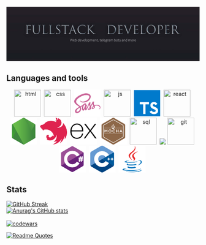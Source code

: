 [![Header](about2.jpg)](https://github.com/LAYT73)


## Languages and tools

<div align="center">
  <img src="https://cdn.jsdelivr.net/gh/devicons/devicon/icons/html5/html5-original.svg" title="html" width="70" height="70"/>&nbsp;
  <img src="https://cdn.jsdelivr.net/gh/devicons/devicon/icons/css3/css3-original.svg" title="css" width="70" height="70"/>&nbsp;
  <img src="https://github.com/devicons/devicon/blob/master/icons/sass/sass-original.svg" title="sass" width="70" height="70"/>&nbsp;
  <img src="https://cdn.jsdelivr.net/gh/devicons/devicon/icons/javascript/javascript-original.svg" title="js" width="70" height="70"/>&nbsp;
  <img src="https://github.com/devicons/devicon/blob/master/icons/typescript/typescript-original.svg" title="typescript" width="70" height="70"/>&nbsp;
  <img src="https://cdn.jsdelivr.net/gh/devicons/devicon/icons/react/react-original.svg" title="react" width="70" height="70"/>&nbsp;
  <img src="https://github.com/devicons/devicon/blob/master/icons/nodejs/nodejs-original.svg" title="nodejs" width="70" height="70"/>&nbsp;
  <img src="https://github.com/devicons/devicon/blob/master/icons/nestjs/nestjs-original.svg" title="nestjs" width="70" height="70"/>&nbsp;
  <img src="https://github.com/devicons/devicon/blob/master/icons/express/express-original.svg" title="express" width="70" height="70"/>&nbsp;
  <img src="https://github.com/devicons/devicon/blob/master/icons/mocha/mocha-plain.svg" title="mocha" width="70" height="70"/>&nbsp;
  <img src="https://cdn.jsdelivr.net/gh/devicons/devicon/icons/mysql/mysql-original.svg" title="sql" width="70" height="70"/>&nbsp;
  <img src="https://cdn.jsdelivr.net/gh/devicons/devicon/icons/postgresql/postgresql-original.svg" width="70" />
  <img src="https://cdn.jsdelivr.net/gh/devicons/devicon/icons/git/git-original.svg" title="git" width="70" height="70"/>&nbsp;
  <img src="https://github.com/devicons/devicon/blob/master/icons/csharp/csharp-original.svg" title="csharp" width="70" height="70"/>&nbsp;
  <img src="https://github.com/devicons/devicon/blob/master/icons/cplusplus/cplusplus-original.svg" title="cplusplus" width="70" height="70"/>&nbsp;
  <img src="https://github.com/devicons/devicon/blob/master/icons/java/java-original.svg" title="java" width="70" height="70"/>&nbsp;
</div>

## Stats

[![GitHub Streak](http://github-readme-streak-stats.herokuapp.com?user=LAYT73&theme=dark&background=000000)](https://git.io/streak-stats)
<br>
[![Anurag's GitHub stats](https://github-readme-stats.vercel.app/api?username=layt73&theme=tokyonight)](https://github.com/LAYT73)
<br>
<br>
[![codewars](https://www.codewars.com/users/LAYT730/badges/large)](https://www.codewars.com/users/LAYT730)

[![Readme Quotes](https://quotes-github-readme.vercel.app/api?type=horizontal&theme=dark)](https://github.com/piyushsuthar/github-readme-quotes)
